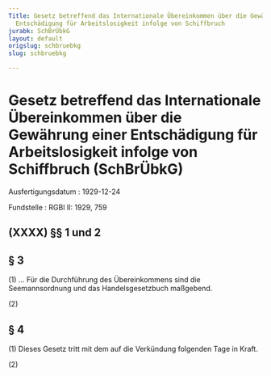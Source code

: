 ```yaml
---
Title: Gesetz betreffend das Internationale Übereinkommen über die Gewährung einer
  Entschädigung für Arbeitslosigkeit infolge von Schiffbruch
jurabk: SchBrÜbkG
layout: default
origslug: schbruebkg
slug: schbruebkg

---
```


# Gesetz betreffend das Internationale Übereinkommen über die Gewährung einer Entschädigung für Arbeitslosigkeit infolge von Schiffbruch (SchBrÜbkG)

Ausfertigungsdatum
:   1929-12-24

Fundstelle
:   RGBl II: 1929, 759



## (XXXX) §§ 1 und 2



## § 3

(1) ... Für die Durchführung des Übereinkommens sind die
Seemannsordnung und das Handelsgesetzbuch maßgebend.

(2)


## § 4

(1) Dieses Gesetz tritt mit dem auf die Verkündung folgenden Tage in
Kraft.

(2)

